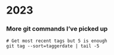 # 2023

### More git commands I’ve picked up

```
# Get most recent tags but 5 is enough
git tag --sort=taggerdate | tail -5
```

